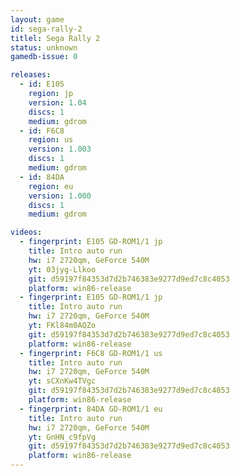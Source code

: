 ```yaml
---
layout: game
id: sega-rally-2
titlel: Sega Rally 2
status: unknown
gamedb-issue: 0

releases:
  - id: E105
    region: jp
    version: 1.04
    discs: 1
    medium: gdrom
  - id: F6C8
    region: us
    version: 1.003
    discs: 1
    medium: gdrom
  - id: 84DA
    region: eu
    version: 1.000
    discs: 1
    medium: gdrom

videos:
  - fingerprint: E105 GD-ROM1/1 jp
    title: Intro auto run
    hw: i7 2720qm, GeForce 540M
    yt: 03jyg-Llkoo
    git: d59197f84353d7d2b746383e9277d9ed7c8c4053
    platform: win86-release
  - fingerprint: E105 GD-ROM1/1 jp
    title: Intro auto run
    hw: i7 2720qm, GeForce 540M
    yt: FKl84m0AQZo
    git: d59197f84353d7d2b746383e9277d9ed7c8c4053
    platform: win86-release
  - fingerprint: F6C8 GD-ROM1/1 us
    title: Intro auto run
    hw: i7 2720qm, GeForce 540M
    yt: sCXnKw4TVgc
    git: d59197f84353d7d2b746383e9277d9ed7c8c4053
    platform: win86-release
  - fingerprint: 84DA GD-ROM1/1 eu
    title: Intro auto run
    hw: i7 2720qm, GeForce 540M
    yt: GnHN_c9fpVg
    git: d59197f84353d7d2b746383e9277d9ed7c8c4053
    platform: win86-release
---
```

